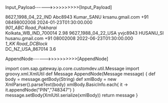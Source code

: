 Input_Payload------>>>>>>>>>>[Input_Payload]

<root>
   <BasicInfo>
      <seqId>8627_1998_04_22_IND</seqId>
      <empId>Abc8943</empId>
      <name>Kumar_SANU</name>
      <email>krsanu.gmail.com</email>
      <phone>+91 08498002008</phone>
      <startDate>2024-01-23T01:30:00.000</startDate>
      <address>901_ABC Road_Pokharai</address>
      <address2>Kolkata_WB_IND_700014</address2>
      <rating>2.98</rating>
   </BasicInfo>
   <BasicInfo>
      <seqId>9627_1988_04_22_USA</seqId>
      <empId>yvjc8943</empId>
      <name>HUSANU_SI</name>
      <email>husanu.gmail.com</email>
      <phone>+91 08002008</phone>
      <startDate>2022-06-23T01:30:00.000</startDate>
      <address>1_KK Road_DCBlock</address>
      <address2>DC_NZ_USA_867014</address2>
      <rating>3.6</rating>
   </BasicInfo>
</root>


AppendNode------>>>>>>>>>>[AppendNode]

import com.sap.gateway.ip.core.customdev.util.Message
import groovy.xml.XmlUtil
def Message AppendNode(Message message) {
    def body = message.getBody(String)
    def xmlBody = new XmlParser().parseText(body)
    xmlBody.BasicInfo.each{ it ->
        it.appendNode("PIN","748347")
    }
    message.setBody(XmlUtil.serialize(xmlBody))
    return message
}
